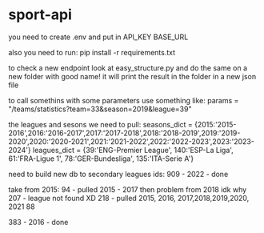 # sport-api

you need to create .env and put in 
API_KEY
BASE_URL

also you need to run:
pip install -r requirements.txt

to check a new endpoint look at easy_structure.py and do the same on a new folder with good name!
it will print the result in the folder in a new json file 


to call somethins with some parameters use something like:
params = "/teams/statistics?team=33&season=2019&league=39"

the leagues and sesons we need to pull:
seasons_dict = {2015:'2015-2016',2016:'2016-2017',2017:'2017-2018',2018:'2018-2019',2019:'2019-2020',2020:'2020-2021',2021:'2021-2022',2022:'2022-2023',2023:'2023-2024'}
leagues_dict = {39:'ENG-Premier League', 140:'ESP-La Liga', 61:'FRA-Ligue 1', 78:'GER-Bundesliga', 135:'ITA-Serie A'}


need to build new db to secondary leagues
ids: 
909 - 2022  - done

take from 2015:
94 - pulled 2015 - 2017 then problem from 2018 idk why
207 - league not found XD
218 - pulled 2015, 2016, 2017,2018,2019,2020, 2021
88


383 - 2016  - done